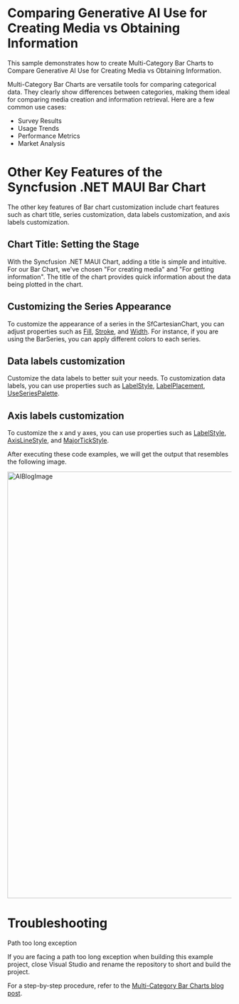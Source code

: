 # Comparing Generative AI Use for Creating Media vs Obtaining Information
This sample demonstrates how to create Multi-Category Bar Charts to Compare Generative AI Use for Creating Media vs Obtaining Information.

Multi-Category Bar Charts are versatile tools for comparing categorical data. They clearly show differences between categories, making them ideal for comparing media creation and information retrieval. Here are a few common use cases:
 * Survey Results
 * Usage Trends
 * Performance Metrics
 * Market Analysis

# Other Key Features of the Syncfusion .NET MAUI Bar Chart

The other key features of Bar chart customization include chart features such as chart title, series customization, data labels customization, and axis labels customization.

## Chart Title: Setting the Stage

With the Syncfusion .NET MAUI Chart, adding a title is simple and intuitive. For our Bar Chart, we've chosen "For creating media" and "For getting information". The title of the chart provides quick information about the data being plotted in the chart.

## Customizing the Series Appearance

To customize the appearance of a series in the SfCartesianChart, you can adjust properties such as [Fill](https://help.syncfusion.com/cr/maui/Syncfusion.Maui.Charts.ChartSeries.html#Syncfusion_Maui_Charts_ChartSeries_Fill), [Stroke](https://help.syncfusion.com/cr/maui/Syncfusion.Maui.Charts.ColumnSeries.html#Syncfusion_Maui_Charts_ColumnSeries_Stroke), and [Width](https://help.syncfusion.com/cr/maui/Syncfusion.Maui.Charts.ColumnSeries.html#Syncfusion_Maui_Charts_ColumnSeries_Width). For instance, if you are using the BarSeries, you can apply different colors to each series.

## Data labels customization

Customize the data labels to better suit your needs. To customization data labels, you can use properties such as [LabelStyle](https://help.syncfusion.com/cr/maui/Syncfusion.Maui.Charts.ChartDataLabelSettings.html#Syncfusion_Maui_Charts_ChartDataLabelSettings_LabelStyle), [LabelPlacement](https://help.syncfusion.com/cr/maui/Syncfusion.Maui.Charts.ChartDataLabelSettings.html#Syncfusion_Maui_Charts_ChartDataLabelSettings_LabelPlacement), [UseSeriesPalette](https://help.syncfusion.com/cr/maui/Syncfusion.Maui.Charts.ChartDataLabelSettings.html#Syncfusion_Maui_Charts_ChartDataLabelSettings_UseSeriesPalette).

## Axis labels customization

To customize the x and y axes, you can use properties such as [LabelStyle](https://help.syncfusion.com/cr/maui/Syncfusion.Maui.Charts.ChartAxis.html#Syncfusion_Maui_Charts_ChartAxis_LabelStyle), [AxisLineStyle](https://help.syncfusion.com/cr/maui/Syncfusion.Maui.Charts.ChartAxis.html#Syncfusion_Maui_Charts_ChartAxis_AxisLineStyle), and [MajorTickStyle](https://help.syncfusion.com/cr/maui/Syncfusion.Maui.Charts.ChartAxis.html#Syncfusion_Maui_Charts_ChartAxis_MajorTickStyle).

After executing these code examples, we will get the output that resembles the following image.

<img width="960" alt="AIBlogImage" src="https://github.com/user-attachments/assets/add674d6-7de9-4cc8-9948-5e29aa749f66">

# Troubleshooting

Path too long exception

If you are facing a path too long exception when building this example project, close Visual Studio and rename the repository to short and build the project.

For a step-by-step procedure, refer to the [Multi-Category Bar Charts blog post]().

